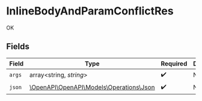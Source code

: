 # InlineBodyAndParamConflictRes

OK


## Fields

| Field                                                                      | Type                                                                       | Required                                                                   | Description                                                                |
| -------------------------------------------------------------------------- | -------------------------------------------------------------------------- | -------------------------------------------------------------------------- | -------------------------------------------------------------------------- |
| `args`                                                                     | array<string, *string*>                                                    | :heavy_check_mark:                                                         | N/A                                                                        |
| `json`                                                                     | [\OpenAPI\OpenAPI\Models\Operations\Json](../../Models/Operations/Json.md) | :heavy_check_mark:                                                         | N/A                                                                        |